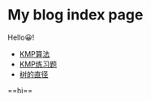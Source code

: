 ﻿# My blog index page
Hello😀!

- [KMP算法](/Blog?q=KMP)
- [KMP练习题](/Blog?q=KMP练习题)
- [树的直径](/Blog?q=树的直径)

==hi==